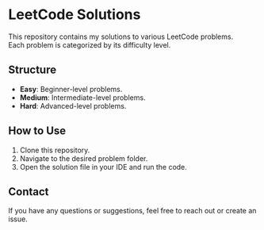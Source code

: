 
# LeetCode Solutions

This repository contains my solutions to various LeetCode problems.  
Each problem is categorized by its difficulty level.

## Structure

- **Easy**: Beginner-level problems.
- **Medium**: Intermediate-level problems.
- **Hard**: Advanced-level problems.

## How to Use
1. Clone this repository.
2. Navigate to the desired problem folder.
3. Open the solution file in your IDE and run the code.

## Contact
If you have any questions or suggestions, feel free to reach out or create an issue.
